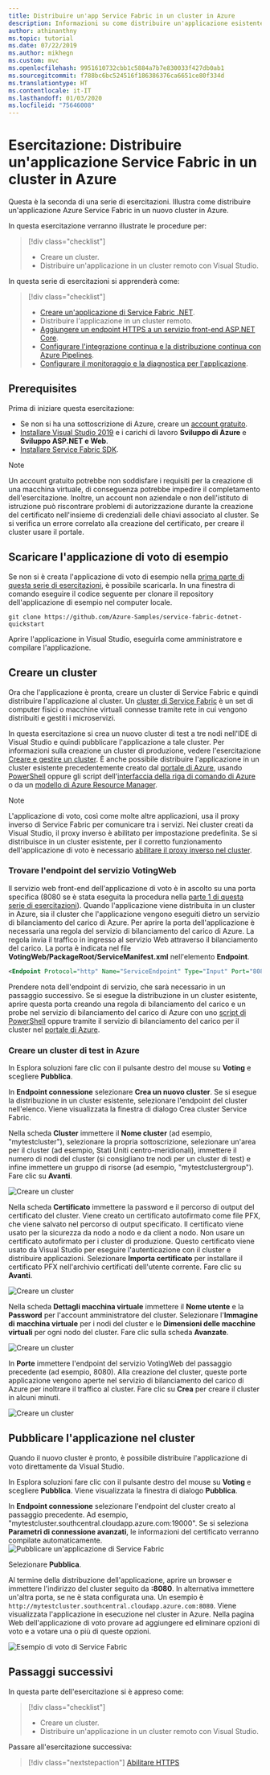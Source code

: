 ```yaml
---
title: Distribuire un'app Service Fabric in un cluster in Azure
description: Informazioni su come distribuire un'applicazione esistente in un cluster di Azure Service Fabric appena creato da Visual Studio.
author: athinanthny
ms.topic: tutorial
ms.date: 07/22/2019
ms.author: mikhegn
ms.custom: mvc
ms.openlocfilehash: 9951610732cbb1c5884a7b7e830033f427db0ab1
ms.sourcegitcommit: f788bc6bc524516f186386376ca6651ce80f334d
ms.translationtype: HT
ms.contentlocale: it-IT
ms.lasthandoff: 01/03/2020
ms.locfileid: "75646008"
---
```

# <a name="tutorial-deploy-a-service-fabric-application-to-a-cluster-in-azure"></a>Esercitazione: Distribuire un'applicazione Service Fabric in un cluster in Azure

Questa è la seconda di una serie di esercitazioni. Illustra come distribuire un'applicazione Azure Service Fabric in un nuovo cluster in Azure.

In questa esercitazione verranno illustrate le procedure per:
> [!div class="checklist"]
> * Creare un cluster.
> * Distribuire un'applicazione in un cluster remoto con Visual Studio.

In questa serie di esercitazioni si apprenderà come:
> [!div class="checklist"]
> * [Creare un'applicazione di Service Fabric .NET](service-fabric-tutorial-create-dotnet-app.md).
> * Distribuire l'applicazione in un cluster remoto.
> * [Aggiungere un endpoint HTTPS a un servizio front-end ASP.NET Core](service-fabric-tutorial-dotnet-app-enable-https-endpoint.md).
> * [Configurare l'integrazione continua e la distribuzione continua con Azure Pipelines](service-fabric-tutorial-deploy-app-with-cicd-vsts.md).
> * [Configurare il monitoraggio e la diagnostica per l'applicazione](service-fabric-tutorial-monitoring-aspnet.md).

## <a name="prerequisites"></a>Prerequisites

Prima di iniziare questa esercitazione:

* Se non si ha una sottoscrizione di Azure, creare un [account gratuito](https://azure.microsoft.com/free/?WT.mc_id=A261C142F).
* [Installare Visual Studio 2019](https://www.visualstudio.com/) e i carichi di lavoro **Sviluppo di Azure** e **Sviluppo ASP.NET e Web**.
* [Installare Service Fabric SDK](service-fabric-get-started.md).

> [!NOTE]
> Un account gratuito potrebbe non soddisfare i requisiti per la creazione di una macchina virtuale, di conseguenza potrebbe impedire il completamento dell'esercitazione. Inoltre, un account non aziendale o non dell'istituto di istruzione può riscontrare problemi di autorizzazione durante la creazione del certificato nell'insieme di credenziali delle chiavi associato al cluster. Se si verifica un errore correlato alla creazione del certificato, per creare il cluster usare il portale. 

## <a name="download-the-voting-sample-application"></a>Scaricare l'applicazione di voto di esempio

Se non si è creata l'applicazione di voto di esempio nella [prima parte di questa serie di esercitazioni](service-fabric-tutorial-create-dotnet-app.md), è possibile scaricarla. In una finestra di comando eseguire il codice seguente per clonare il repository dell'applicazione di esempio nel computer locale.

```git
git clone https://github.com/Azure-Samples/service-fabric-dotnet-quickstart 
```

Aprire l'applicazione in Visual Studio, eseguirla come amministratore e compilare l'applicazione.

## <a name="create-a-cluster"></a>Creare un cluster

Ora che l'applicazione è pronta, creare un cluster di Service Fabric e quindi distribuire l'applicazione al cluster. Un [cluster di Service Fabric](https://docs.microsoft.com/azure/service-fabric/service-fabric-deploy-anywhere) è un set di computer fisici o macchine virtuali connesse tramite rete in cui vengono distribuiti e gestiti i microservizi.

In questa esercitazione si crea un nuovo cluster di test a tre nodi nell'IDE di Visual Studio e quindi pubblicare l'applicazione a tale cluster. Per informazioni sulla creazione un cluster di produzione, vedere l'esercitazione [Creare e gestire un cluster](service-fabric-tutorial-create-vnet-and-windows-cluster.md). È anche possibile distribuire l'applicazione in un cluster esistente precedentemente creato dal [portale di Azure](https://portal.azure.com), usando [PowerShell](./scripts/service-fabric-powershell-create-secure-cluster-cert.md) oppure gli script dell'[interfaccia della riga di comando di Azure](./scripts/cli-create-cluster.md) o da un [modello di Azure Resource Manager](service-fabric-tutorial-create-vnet-and-windows-cluster.md).

> [!NOTE]
> L'applicazione di voto, così come molte altre applicazioni, usa il proxy inverso di Service Fabric per comunicare tra i servizi. Nei cluster creati da Visual Studio, il proxy inverso è abilitato per impostazione predefinita. Se si distribuisce in un cluster esistente, per il corretto funzionamento dell'applicazione di voto è necessario [abilitare il proxy inverso nel cluster](service-fabric-reverseproxy-setup.md).


### <a name="find-the-votingweb-service-endpoint"></a>Trovare l'endpoint del servizio VotingWeb

Il servizio web front-end dell'applicazione di voto è in ascolto su una porta specifica (8080 se è stata eseguita la procedura nella [parte 1 di questa serie di esercitazioni](service-fabric-tutorial-create-dotnet-app.md)). Quando l'applicazione viene distribuita in un cluster in Azure, sia il cluster che l'applicazione vengono eseguiti dietro un servizio di bilanciamento del carico di Azure. Per aprire la porta dell'applicazione è necessaria una regola del servizio di bilanciamento del carico di Azure. La regola invia il traffico in ingresso al servizio Web attraverso il bilanciamento del carico. La porta è indicata nel file **VotingWeb/PackageRoot/ServiceManifest.xml** nell'elemento **Endpoint**. 

```xml
<Endpoint Protocol="http" Name="ServiceEndpoint" Type="Input" Port="8080" />
```

Prendere nota dell'endpoint di servizio, che sarà necessario in un passaggio successivo.  Se si esegue la distribuzione in un cluster esistente, aprire questa porta creando una regola di bilanciamento del carico e un probe nel servizio di bilanciamento del carico di Azure con uno [script di PowerShell](./scripts/service-fabric-powershell-open-port-in-load-balancer.md) oppure tramite il servizio di bilanciamento del carico per il cluster nel [portale di Azure](https://portal.azure.com).

### <a name="create-a-test-cluster-in-azure"></a>Creare un cluster di test in Azure
In Esplora soluzioni fare clic con il pulsante destro del mouse su **Voting** e scegliere **Pubblica**.

In **Endpoint connessione** selezionare **Crea un nuovo cluster**.  Se si esegue la distribuzione in un cluster esistente, selezionare l'endpoint del cluster nell'elenco.  Viene visualizzata la finestra di dialogo Crea cluster Service Fabric.

Nella scheda **Cluster** immettere il **Nome cluster** (ad esempio, "mytestcluster"), selezionare la propria sottoscrizione, selezionare un'area per il cluster (ad esempio, Stati Uniti centro-meridionali), immettere il numero di nodi del cluster (si consigliano tre nodi per un cluster di test) e infine immettere un gruppo di risorse (ad esempio, "mytestclustergroup"). Fare clic su **Avanti**.

![Creare un cluster](./media/service-fabric-tutorial-deploy-app-to-party-cluster/create-cluster.png)

Nella scheda **Certificato** immettere la password e il percorso di output del certificato del cluster. Viene creato un certificato autofirmato come file PFX, che viene salvato nel percorso di output specificato.  Il certificato viene usato per la sicurezza da nodo a nodo e da client a nodo.  Non usare un certificato autofirmato per i cluster di produzione.  Questo certificato viene usato da Visual Studio per eseguire l'autenticazione con il cluster e distribuire applicazioni. Selezionare **Importa certificato** per installare il certificato PFX nell'archivio certificati dell'utente corrente.  Fare clic su **Avanti**.

![Creare un cluster](./media/service-fabric-tutorial-deploy-app-to-party-cluster/certificate.png)

Nella scheda **Dettagli macchina virtuale** immettere il **Nome utente** e la **Password** per l'account amministratore del cluster.  Selezionare l'**Immagine di macchina virtuale** per i nodi del cluster e le **Dimensioni delle macchine virtuali** per ogni nodo del cluster.  Fare clic sulla scheda **Avanzate**.

![Creare un cluster](./media/service-fabric-tutorial-deploy-app-to-party-cluster/vm-detail.png)

In **Porte** immettere l'endpoint del servizio VotingWeb del passaggio precedente (ad esempio, 8080).  Alla creazione del cluster, queste porte applicazione vengono aperte nel servizio di bilanciamento del carico di Azure per inoltrare il traffico al cluster.  Fare clic su **Crea** per creare il cluster in alcuni minuti.

![Creare un cluster](./media/service-fabric-tutorial-deploy-app-to-party-cluster/advanced.png)

## <a name="publish-the-application-to-the-cluster"></a>Pubblicare l'applicazione nel cluster

Quando il nuovo cluster è pronto, è possibile distribuire l'applicazione di voto direttamente da Visual Studio.

In Esplora soluzioni fare clic con il pulsante destro del mouse su **Voting** e scegliere **Pubblica**. Viene visualizzata la finestra di dialogo **Pubblica**.

In **Endpoint connessione** selezionare l'endpoint del cluster creato al passaggio precedente.  Ad esempio, "mytestcluster.southcentral.cloudapp.azure.com:19000". Se si seleziona **Parametri di connessione avanzati**, le informazioni del certificato verranno compilate automaticamente.  
![Pubblicare un'applicazione di Service Fabric](./media/service-fabric-tutorial-deploy-app-to-party-cluster/publish-app.png)

Selezionare **Pubblica**.

Al termine della distribuzione dell'applicazione, aprire un browser e immettere l'indirizzo del cluster seguito da **:8080**. In alternativa immettere un'altra porta, se ne è stata configurata una. Un esempio è `http://mytestcluster.southcentral.cloudapp.azure.com:8080`. Viene visualizzata l'applicazione in esecuzione nel cluster in Azure. Nella pagina Web dell'applicazione di voto provare ad aggiungere ed eliminare opzioni di voto e a votare una o più di queste opzioni.

![Esempio di voto di Service Fabric](./media/service-fabric-tutorial-deploy-app-to-party-cluster/application-screenshot-new-azure.png)


## <a name="next-steps"></a>Passaggi successivi
In questa parte dell'esercitazione si è appreso come:

> [!div class="checklist"]
> * Creare un cluster.
> * Distribuire un'applicazione in un cluster remoto con Visual Studio.

Passare all'esercitazione successiva:
> [!div class="nextstepaction"]
> [Abilitare HTTPS](service-fabric-tutorial-dotnet-app-enable-https-endpoint.md)
